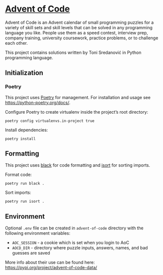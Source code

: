 # [Advent of Code](https://adventofcode.com/)

Advent of Code is an Advent calendar of small programming puzzles for a variety of skill sets and skill levels that can be solved in any programming language you like. People use them as a speed contest, interview prep, company training, university coursework, practice problems, or to challenge each other.

This project contains solutions written by Toni Sredanović in Python programming language.


## Initialization

### Poetry

This project uses [Poetry](https://python-poetry.org/) for management.
For installation and usage see https://python-poetry.org/docs/.

Configure Poetry to create virtualenv inside the project’s root directory: 
```
poetry config virtualenvs.in-project true
```

Install dependencies: 
```
poetry install
```

## Formatting

This project uses [black](https://github.com/psf/black) for code formatting and [isort](https://pycqa.github.io/isort/index.html) for sorting imports.

Format code:
```
poetry run black .
```

Sort imports:
```
poetry run isort .
```

## Environment

Optional `.env` file can be created in `advent-of-code` directory with the following environment variables:
- `AOC_SESSION` - a cookie which is set when you login to AoC
- `AOCD_DIR` - directory where puzzle inputs, answers, names, and bad guesses are saved

More info about their use can be found here: https://pypi.org/project/advent-of-code-data/



